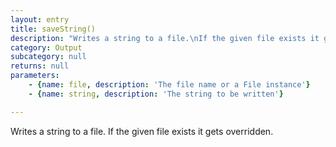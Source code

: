 ```yaml
---
layout: entry
title: saveString()
description: "Writes a string to a file.\nIf the given file exists it gets overridden."
category: Output
subcategory: null
returns: null
parameters:
    - {name: file, description: 'The file name or a File instance'}
    - {name: string, description: 'The string to be written'}

---
```

Writes a string to a file.
If the given file exists it gets overridden.